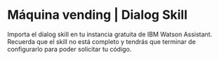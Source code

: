 # Máquina vending | Dialog Skill
Importa el dialog skill en tu instancia gratuita de IBM Watson Assistant. Recuerda que el skill no está completo y tendrás que terminar de configurarlo para poder solicitar tu código. 
